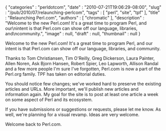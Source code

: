 {
   "categories" : "perldotcom",
   "date" : "2010-07-21T19:06:29-08:00",
   "slug" : "/pub/2010/07/relaunching-perlcom",
   "tags" : [
      "perl",
      "site",
      "tpf"
   ],
   "title" : "Relaunching Perl.com",
   "authors" : [
      "chromatic"
   ],
   "description" : "Welcome to the new Perl.com!  It's a great time to program Perl, and our\nintent is that Perl.com can show off our language, libraries, and\ncommunity.",
   "image" : null,
   "draft" : null,
   "thumbnail" : null
}





Welcome to the new Perl.com! It's a great time to program Perl, and our
intent is that Perl.com can show off our language, libraries, and
community.

Thanks to Tom Christiansen, Tim O'Reilly, Greg Dickerson, Laura Painter,
Allen Noren, Ask Bjorn Hansen, Robert Spier, Leo Lapworth, Allison
Randal and a few more people I'm sure I've forgotten, Perl.com is now a
part of the Perl.org family. TPF has taken on editorial duties.

You should notice few changes; we've worked hard to preserve the
existing articles and URLs. More important, we'll publish new articles
and information again. My goal for the site is to post at least one
article a week on some aspect of Perl and its ecosystem.

If you have submissions or suggestions or requests, please let me know.
As well, we're planning for a visual revamp. Ideas are very welcome.

Welcome back to Perl.com.


